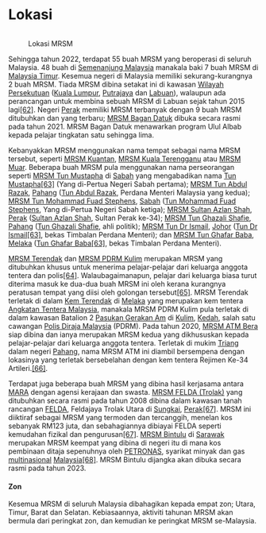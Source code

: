 # Lokasi

<figure><img src="https://mara.b-cdn.net/wp-content/uploads/2021/05/latestmap2021-1.jpg.webp" alt=""><figcaption><p>Lokasi MRSM</p></figcaption></figure>

Sehingga tahun 2022, terdapat 55 buah MRSM yang beroperasi di seluruh Malaysia. 48 buah di [Semenanjung Malaysia](https://ms.wikipedia.org/wiki/Semenanjung\_Malaysia) manakala baki 7 buah MRSM di [Malaysia Timur](https://ms.wikipedia.org/wiki/Malaysia\_Timur). Kesemua negeri di Malaysia memiliki sekurang-kurangnya 2 buah MRSM. Tiada MRSM dibina setakat ini di kawasan [Wilayah Persekutuan](https://ms.wikipedia.org/wiki/Wilayah\_Persekutuan) ([Kuala Lumpur](https://ms.wikipedia.org/wiki/Kuala\_Lumpur), [Putrajaya](https://ms.wikipedia.org/wiki/Putrajaya) dan [Labuan](https://ms.wikipedia.org/wiki/Labuan)), walaupun ada perancangan untuk membina sebuah MRSM di Labuan sejak tahun 2015 lagi[\[62\]](https://ms.wikipedia.org/wiki/Maktab\_Rendah\_Sains\_MARA#cite\_note-mrsm-labuan-62). Negeri [Perak](https://ms.wikipedia.org/wiki/Perak) memiliki MRSM terbanyak dengan 9 buah MRSM ditubuhkan dan yang terbaru; [MRSM Bagan Datuk](https://ms.wikipedia.org/wiki/Maktab\_Rendah\_Sains\_MARA\_Bagan\_Datuk) dibuka secara rasmi pada tahun 2021. MRSM Bagan Datuk menawarkan program Ulul Albab kepada pelajar tingkatan satu sehingga lima.

Kebanyakkan MRSM menggunakan nama tempat sebagai nama MRSM tersebut, seperti [MRSM Kuantan](https://ms.wikipedia.org/wiki/Maktab\_Rendah\_Sains\_MARA\_Kuantan), [MRSM Kuala Terengganu](https://ms.wikipedia.org/wiki/Maktab\_Rendah\_Sains\_MARA\_Kuala\_Terengganu) atau [MRSM Muar](https://ms.wikipedia.org/wiki/Maktab\_Rendah\_Sains\_MARA\_Muar). Beberapa buah MRSM pula menggunakan nama perseorangan seperti [MRSM Tun Mustapha](https://ms.wikipedia.org/wiki/Maktab\_Rendah\_Sains\_MARA\_Tun\_Mustapha) di [Sabah](https://ms.wikipedia.org/wiki/Sabah) yang mengabadikan nama [Tun Mustapha](https://ms.wikipedia.org/wiki/Mustapha\_Harun)[\[63\]](https://ms.wikipedia.org/wiki/Maktab\_Rendah\_Sains\_MARA#cite\_note-mrsm-tukar-63) (Yang di-Pertua Negeri Sabah pertama); [MRSM Tun Abdul Razak](https://ms.wikipedia.org/wiki/Maktab\_Rendah\_Sains\_MARA\_Tun\_Abdul\_Razak), [Pahang](https://ms.wikipedia.org/wiki/Pahang) ([Tun Abdul Razak](https://ms.wikipedia.org/wiki/Abdul\_Razak\_Hussein), Perdana Menteri Malaysia yang kedua); [MRSM Tun Mohammad Fuad Stephens](https://ms.wikipedia.org/wiki/Maktab\_Rendah\_Sains\_MARA\_Tun\_Mohammad\_Fuad\_Stephens), [Sabah](https://ms.wikipedia.org/wiki/Sabah) ([Tun Mohammad Fuad Stephens](https://ms.wikipedia.org/wiki/Mohammad\_Fuad\_Stephens), Yang di-Pertua Negeri Sabah ketiga); [MRSM Sultan Azlan Shah](https://ms.wikipedia.org/wiki/Maktab\_Rendah\_Sains\_MARA\_Sultan\_Azlan\_Shah), [Perak](https://ms.wikipedia.org/wiki/Perak) ([Sultan Azlan Shah](https://ms.wikipedia.org/wiki/Sultan\_Azlan\_Muhibbuddin\_Shah\_ibni\_Almarhum\_Sultan\_Yussuff\_Izzuddin\_Shah), Sultan Perak ke-34); [MRSM Tun Ghazali Shafie](https://ms.wikipedia.org/wiki/Maktab\_Rendah\_Sains\_MARA\_Tun\_Ghazali\_Shafie), [Pahang](https://ms.wikipedia.org/wiki/Pahang) ([Tun Ghazali Shafie](https://ms.wikipedia.org/wiki/Ghazali\_Shafie), ahli politik); [MRSM Tun Dr Ismail](https://ms.wikipedia.org/wiki/Maktab\_Rendah\_Sains\_MARA\_Tun\_Dr\_Ismail), [Johor](https://ms.wikipedia.org/wiki/Johor) ([Tun Dr Ismail](https://ms.wikipedia.org/wiki/Ismail\_Abdul\_Rahman)[\[63\]](https://ms.wikipedia.org/wiki/Maktab\_Rendah\_Sains\_MARA#cite\_note-mrsm-tukar-63), bekas Timbalan Perdana Menteri); dan [MRSM Tun Ghafar Baba](https://ms.wikipedia.org/wiki/Maktab\_Rendah\_Sains\_MARA\_Tun\_Ghafar\_Baba), [Melaka](https://ms.wikipedia.org/wiki/Melaka) ([Tun Ghafar Baba](https://ms.wikipedia.org/wiki/Abdul\_Ghafar\_bin\_Baba)[\[63\]](https://ms.wikipedia.org/wiki/Maktab\_Rendah\_Sains\_MARA#cite\_note-mrsm-tukar-63), bekas Timbalan Perdana Menteri).

[MRSM Terendak](https://ms.wikipedia.org/wiki/Maktab\_Rendah\_Sains\_MARA\_Terendak) dan [MRSM PDRM Kulim](https://ms.wikipedia.org/wiki/Maktab\_Rendah\_Sains\_MARA\_PDRM\_Kulim) merupakan MRSM yang ditubuhkan khusus untuk menerima pelajar-pelajar dari keluarga anggota tentera dan polis[\[64\]](https://ms.wikipedia.org/wiki/Maktab\_Rendah\_Sains\_MARA#cite\_note-mrsm-pdrm-64). Walaubagaimanapun, pelajar dari keluarga biasa turut diterima masuk ke dua-dua buah MRSM ini oleh kerana kurangnya peratusan tempat yang diisi oleh golongan tersebut[\[65\]](https://ms.wikipedia.org/wiki/Maktab\_Rendah\_Sains\_MARA#cite\_note-65). MRSM Terendak terletak di dalam [Kem Terendak](https://ms.wikipedia.org/wiki/Kem\_Terendak) di [Melaka](https://ms.wikipedia.org/wiki/Melaka) yang merupakan kem tentera [Angkatan Tentera Malaysia](https://ms.wikipedia.org/wiki/Angkatan\_Tentera\_Malaysia), manakala MRSM PDRM Kulim pula terletak di dalam kawasan Batalion 2 [Pasukan Gerakan Am](https://ms.wikipedia.org/wiki/Pasukan\_Gerakan\_Am) di [Kulim](https://ms.wikipedia.org/wiki/Kulim), [Kedah](https://ms.wikipedia.org/wiki/Kedah), salah satu cawangan [Polis Diraja Malaysia](https://ms.wikipedia.org/wiki/Polis\_Diraja\_Malaysia) (PDRM). Pada tahun 2020, [MRSM ATM Bera](https://ms.wikipedia.org/wiki/Maktab\_Rendah\_Sains\_MARA\_ATM\_Bera) siap dibina dan ianya merupakan MRSM kedua yang dikhususkan kepada pelajar-pelajar dari keluarga anggota tentera. Terletak di mukim [Triang](https://ms.wikipedia.org/wiki/Triang) dalam negeri [Pahang](https://ms.wikipedia.org/wiki/Pahang), nama MRSM ATM ini diambil bersempena dengan lokasinya yang terletak bersebelahan dengan kem tentera Rejimen Ke-34 Artileri.[\[66\]](https://ms.wikipedia.org/wiki/Maktab\_Rendah\_Sains\_MARA#cite\_note-mrsm-atm-66).

Terdapat juga beberapa buah MRSM yang dibina hasil kerjasama antara [MARA](https://ms.wikipedia.org/wiki/Majlis\_Amanah\_Rakyat) dengan agensi kerajaan dan swasta. [MRSM FELDA (Trolak)](https://ms.wikipedia.org/wiki/Maktab\_Rendah\_Sains\_MARA\_FELDA\_\(Trolak\)) yang ditubuhkan secara rasmi pada tahun 2008 dibina dalam kawasan tanah rancangan [FELDA](https://ms.wikipedia.org/wiki/Lembaga\_Kemajuan\_Tanah\_Persekutuan), Feldajaya Trolak Utara di [Sungkai](https://ms.wikipedia.org/wiki/Sungkai), [Perak](https://ms.wikipedia.org/wiki/Perak)[\[67\]](https://ms.wikipedia.org/wiki/Maktab\_Rendah\_Sains\_MARA#cite\_note-mrsm-felda-67). MRSM ini diiktiraf sebagai MRSM yang termoden dan tercanggih, menelan kos sebanyak RM123 juta, dan sebahagiannya dibiayai FELDA seperti kemudahan fizikal dan pengurusan[\[67\]](https://ms.wikipedia.org/wiki/Maktab\_Rendah\_Sains\_MARA#cite\_note-mrsm-felda-67). [MRSM Bintulu](https://ms.wikipedia.org/w/index.php?title=Maktab\_Rendah\_Sains\_MARA\_Bintulu\&action=edit\&redlink=1) di [Sarawak](https://ms.wikipedia.org/wiki/Sarawak) merupakan MRSM keempat yang dibina di negeri itu di mana kos pembinaan ditaja sepenuhnya oleh [PETRONAS](https://ms.wikipedia.org/wiki/PETRONAS), syarikat minyak dan gas [multinasional](https://ms.wikipedia.org/wiki/Perbadanan\_multinasional) [Malaysia](https://ms.wikipedia.org/wiki/Malaysia)[\[68\]](https://ms.wikipedia.org/wiki/Maktab\_Rendah\_Sains\_MARA#cite\_note-mrsm-bintulu-68). MRSM Bintulu dijangka akan dibuka secara rasmi pada tahun 2023.

#### Zon

Kesemua MRSM di seluruh Malaysia dibahagikan kepada empat zon; Utara, Timur, Barat dan Selatan. Kebiasaannya, aktiviti tahunan MRSM akan bermula dari peringkat zon, dan kemudian ke peringkat MRSM se-Malaysia.
